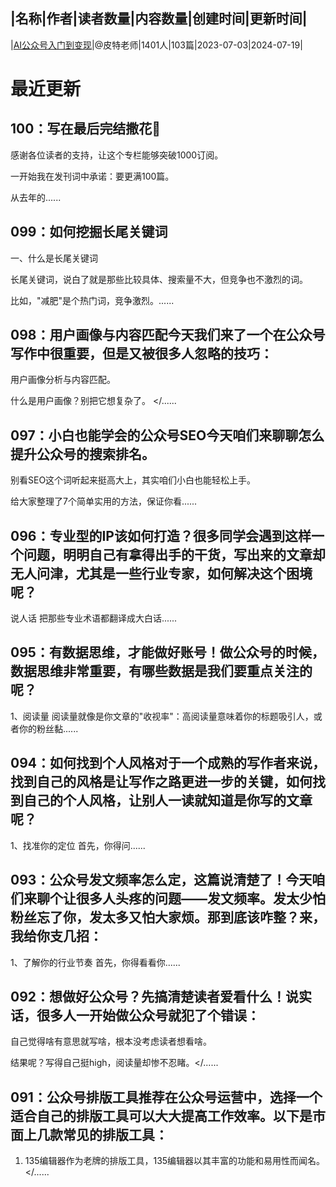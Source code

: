 |名称|作者|读者数量|内容数量|创建时间|更新时间|
---
|[AI公众号入门到变现](https://xiaobot.net/p/Peter007?refer=0b133df9-27dc-423b-8101-639049001c13)|@皮特老师|1401人|103篇|2023-07-03|2024-07-19|

# 最近更新
## 100：写在最后完结撒花🎉

感谢各位读者的支持，让这个专栏能够突破1000订阅。

一开始我在发刊词中承诺：要更满100篇。

从去年的......
## 099：如何挖掘长尾关键词
一、什么是长尾关键词

长尾关键词，说白了就是那些比较具体、搜索量不大，但竞争也不激烈的词。

比如，"减肥"是个热门词，竞争激烈。......
## 098：用户画像与内容匹配今天我们来了一个在公众号写作中很重要，但是又被很多人忽略的技巧：

用户画像分析与内容匹配。

什么是用户画像？别把它想复杂了。
</......
## 097：小白也能学会的公众号SEO今天咱们来聊聊怎么提升公众号的搜索排名。

别看SEO这个词听起来挺高大上，其实咱们小白也能轻松上手。

给大家整理了7个简单实用的方法，保证你看......
## 096：专业型的IP该如何打造？很多同学会遇到这样一个问题，明明自己有拿得出手的干货，写出来的文章却无人问津，尤其是一些行业专家，如何解决这个困境呢？

说人话
把那些专业术语都翻译成大白话......
## 095：有数据思维，才能做好账号！做公众号的时候，数据思维非常重要，有哪些数据是我们要重点关注的呢？

1、阅读量
阅读量就像是你文章的"收视率"：高阅读量意味着你的标题吸引人，或者你的粉丝黏......
## 094：如何找到个人风格对于一个成熟的写作者来说，找到自己的风格是让写作之路更进一步的关键，如何找到自己的个人风格，让别人一读就知道是你写的文章呢？

1、找准你的定位
首先，你得问......
## 093：公众号发文频率怎么定，这篇说清楚了！今天咱们来聊个让很多人头疼的问题——发文频率。发太少怕粉丝忘了你，发太多又怕大家烦。那到底该咋整？来，我给你支几招：

1、了解你的行业节奏
首先，你得看看你......
## 092：想做好公众号？先搞清楚读者爱看什么！说实话，很多人一开始做公众号就犯了个错误：

自己觉得啥有意思就写啥，根本没考虑读者想看啥。

结果呢？写得自己挺high，阅读量却惨不忍睹。</......
## 091：公众号排版工具推荐在公众号运营中，选择一个适合自己的排版工具可以大大提高工作效率。以下是市面上几款常见的排版工具：
1. 135编辑器作为老牌的排版工具，135编辑器以其丰富的功能和易用性而闻名。</......

